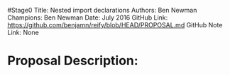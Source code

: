 #Stage0
Title: Nested import declarations
Authors: Ben Newman
Champions: Ben Newman
Date: July 2016
GitHub Link: https://github.com/benjamn/reify/blob/HEAD/PROPOSAL.md
GitHub Note Link: None

# Proposal Description:

